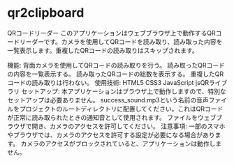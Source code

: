 # qr2clipboard
QRコードリーダー
このアプリケーションはウェブブラウザ上で動作するQRコードリーダーです。カメラを使用してQRコードを読み取り、読み取った内容を一覧表示します。重複したQRコードの読み取りはスキップされます。

機能:
背面カメラを使用してQRコードの読み取りを行う。
読み取ったQRコードの内容を一覧表示する。
読み取ったQRコードの総数を表示する。
重複したQRコードの読み取りは行わない。
使用技術:
HTML5
CSS3
JavaScript
jsQRライブラリ
セットアップ:
本アプリケーションはブラウザ上で動作しますので、特別なセットアップは必要ありません。
success_sound.mp3という名前の音声ファイルをプロジェクトのルートディレクトリに配置してください。これはQRコードが正常に読み取られたときの通知音として使用されます。
ファイルをウェブブラウザで開き、カメラのアクセスを許可してください。
注意事項:
一部のスマホやブラウザでは、カメラのアクセスを許可する設定が必要になる場合があります。
カメラのアクセスがブロックされていると、アプリケーションは動作しません。
